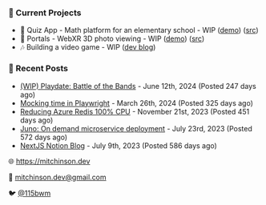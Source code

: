 ### 📌 Current Projects
- 📝 Quiz App - Math platform for an elementary school - WIP ([demo](https://quiz-staging.mitchinson.dev/)) ([src](https://github.com/bmitchinson/budget-entry))
- 📸 Portals - WebXR 3D photo viewing - WIP ([demo](https://portals.mitchinson.dev/)) ([src](https://github.com/bmitchinson/vr-jpg-viewer-webxr))
- 🎶 Building a video game - WIP ([dev blog](https://blog.mitchinson.dev/playdate-dev-one))

### 📝 Recent Posts

- [(WIP) Playdate: Battle of the Bands](https://blog.mitchinson.dev/playdate-dev-one) - June 12th, 2024 (Posted 247 days ago)
- [Mocking time in Playwright](https://blog.mitchinson.dev/playwright-mock-time) - March 26th, 2024 (Posted 325 days ago)
- [Reducing Azure Redis 100% CPU](https://blog.mitchinson.dev/redis-cpu) - November 21st, 2023 (Posted 451 days ago)
- [Juno: On demand microservice deployment](https://blog.mitchinson.dev/juno) - July 23rd, 2023 (Posted 572 days ago)
- [NextJS Notion Blog](https://blog.mitchinson.dev/blog-2023) - July 9th, 2023 (Posted 586 days ago)

🌐 https://mitchinson.dev

💌 mitchinson.dev@gmail.com

🐦 [@115bwm](https://twitter.com/115bwm)